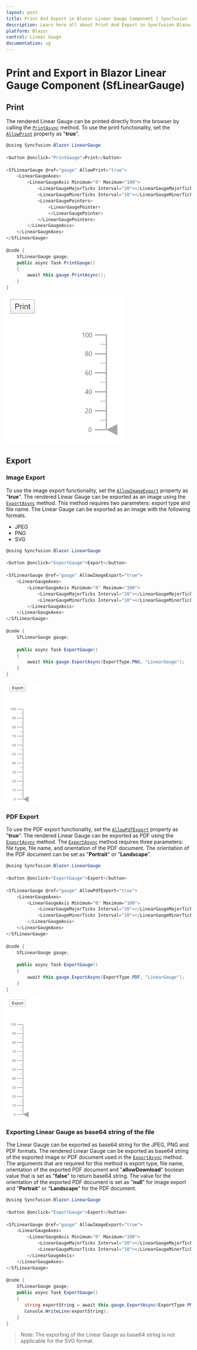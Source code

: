 ```yaml
---
layout: post
title: Print And Export in Blazor Linear Gauge Component | Syncfusion
description: Learn here all about Print And Export in Syncfusion Blazor Linear Gauge component and more.
platform: Blazor
control: Linear Gauge
documentation: ug
---
```


# Print and Export in Blazor Linear Gauge Component (SfLinearGauge)

## Print

The rendered Linear Gauge can be printed directly from the browser by calling the [`PrintAsync`](https://help.syncfusion.com/cr/blazor/Syncfusion.Blazor.LinearGauge.SfLinearGauge.html#methods) method. To use the print functionality, set the [`AllowPrint`](https://help.syncfusion.com/cr/blazor/Syncfusion.Blazor.LinearGauge.SfLinearGauge.html#Syncfusion_Blazor_LinearGauge_SfLinearGauge_AllowPrint) property as "**true**".

```csharp
@using Syncfusion.Blazor.LinearGauge

<button @onclick="PrintGauge">Print</button>

<SfLinearGauge @ref="gauge" AllowPrint="true">
    <LinearGaugeAxes>
        <LinearGaugeAxis Minimum="0" Maximum="100">
            <LinearGaugeMajorTicks Interval="20"></LinearGaugeMajorTicks>
            <LinearGaugeMinorTicks Interval="10"></LinearGaugeMinorTicks>
            <LinearGaugePointers>
                <LinearGaugePointer>
                </LinearGaugePointer>
            </LinearGaugePointers>
        </LinearGaugeAxis>
    </LinearGaugeAxes>
</SfLinearGauge>

@code {
    SfLinearGauge gauge;
    public async Task PrintGauge()
    {
        await this.gauge.PrintAsync();
    }
}
```

![Linear Gauge with Print Sample](images/print.png)

## Export

### Image Export

To use the image export functionality, set the [`AllowImageExport`](https://help.syncfusion.com/cr/blazor/Syncfusion.Blazor.LinearGauge.SfLinearGauge.html#Syncfusion_Blazor_LinearGauge_SfLinearGauge_AllowImageExport) property as "**true**". The rendered Linear Gauge can be exported as an image using the [`ExportAsync`](https://help.syncfusion.com/cr/blazor/Syncfusion.Blazor.LinearGauge.SfLinearGauge.html#methods) method. This method requires two parameters: export type and file name. The Linear Gauge can be exported as an image with the following formats.

* JPEG
* PNG
* SVG

```csharp
@using Syncfusion.Blazor.LinearGauge

<button @onclick="ExportGauge">Export</button>

<SfLinearGauge @ref="gauge" AllowImageExport="true">
    <LinearGaugeAxes>
        <LinearGaugeAxis Minimum="0" Maximum="100">
            <LinearGaugeMajorTicks Interval="20"></LinearGaugeMajorTicks>
            <LinearGaugeMinorTicks Interval="10"></LinearGaugeMinorTicks>
        </LinearGaugeAxis>
    </LinearGaugeAxes>
</SfLinearGauge>

@code {
    SfLinearGauge gauge;

    public async Task ExportGauge()
    {
        await this.gauge.ExportAsync(ExportType.PNG, "LinearGauge");
    }
}
```

![Linear Gauge Image export](images/export.png)

### PDF Export

To use the PDF export functionality, set the [`AllowPdfExport`](https://help.syncfusion.com/cr/blazor/Syncfusion.Blazor.LinearGauge.SfLinearGauge.html#Syncfusion_Blazor_LinearGauge_SfLinearGauge_AllowPdfExport) property as "**true**". The rendered Linear Gauge can be exported as PDF using the [`ExportAsync`](https://help.syncfusion.com/cr/blazor/Syncfusion.Blazor.LinearGauge.SfLinearGauge.html#methods) method. The [`ExportAsync`](https://help.syncfusion.com/cr/blazor/Syncfusion.Blazor.LinearGauge.SfLinearGauge.html#methods) method requires three parameters: file type, file name, and orientation of the PDF document. The orientation of the PDF document can be set as "**Portrait**" or "**Landscape**".

```csharp
@using Syncfusion.Blazor.LinearGauge

<button @onclick="ExportGauge">Export</button>

<SfLinearGauge @ref="gauge" AllowPdfExport="true">
    <LinearGaugeAxes>
        <LinearGaugeAxis Minimum="0" Maximum="100">
            <LinearGaugeMajorTicks Interval="20"></LinearGaugeMajorTicks>
            <LinearGaugeMinorTicks Interval="10"></LinearGaugeMinorTicks>
        </LinearGaugeAxis>
    </LinearGaugeAxes>
</SfLinearGauge>

@code {
    SfLinearGauge gauge;

    public async Task ExportGauge()
    {
        await this.gauge.ExportAsync(ExportType.PDF, "LinearGauge");
    }
}
```

![Linear Gauge PDF export](images/export.png)

### Exporting Linear Gauge as base64 string of the file

The Linear Gauge can be exported as base64 string for the JPEG, PNG and PDF formats. The rendered Linear Gauge can be exported as base64 string of the exported image or PDF document used in the [`ExportAsync`](https://help.syncfusion.com/cr/blazor/Syncfusion.Blazor.LinearGauge.SfLinearGauge.html#methods) method. The arguments that are required for this method is export type, file name, orientation of the exported PDF document and "**allowDownload**" boolean value that is set as "**false**" to return base64 string. The value for the orientation of the exported PDF document is set as "**null**" for image export and "**Portrait**" or "**Landscape**" for the PDF document.

```csharp
@using Syncfusion.Blazor.LinearGauge

<button @onclick="ExportGauge">Export</button>

<SfLinearGauge @ref="gauge" AllowImageExport="true">
    <LinearGaugeAxes>
        <LinearGaugeAxis Minimum="0" Maximum="100">
            <LinearGaugeMajorTicks Interval="20"></LinearGaugeMajorTicks>
            <LinearGaugeMinorTicks Interval="10"></LinearGaugeMinorTicks>
        </LinearGaugeAxis>
    </LinearGaugeAxes>
</SfLinearGauge>

@code {
    SfLinearGauge gauge;
    public async Task ExportGauge()
    {
       string exportString = await this.gauge.ExportAsync(ExportType.PNG, "LinearGauge", null, false);
       Console.WriteLine(exportString);
    }
}
```

> Note: The exporting of the Linear Gauge as base64 string is not applicable for the SVG format.